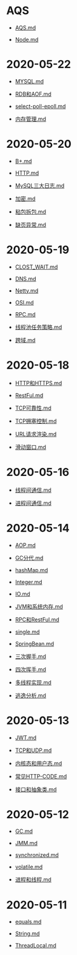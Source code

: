 # AQS
- [AQS.md](AQS/AQS.md)
- [Node.md](AQS/Node.md)
# 2020-05-22
- [MYSQL.md](2020-05-22/MYSQL.md)
- [RDB和AOF.md](2020-05-22/RDB和AOF.md)
- [select-poll-epoll.md](2020-05-22/select-poll-epoll.md)
- [内存管理.md](2020-05-22/内存管理.md)
# 2020-05-20
- [B+.md](2020-05-20/B+.md)
- [HTTP.md](2020-05-20/HTTP.md)
- [MySQL三大日志.md](2020-05-20/MySQL三大日志.md)
- [加密.md](2020-05-20/加密.md)
- [粘包拆包.md](2020-05-20/粘包拆包.md)
- [缺页异常.md](2020-05-20/缺页异常.md)
# 2020-05-19
- [CLOST_WAIT.md](2020-05-19/CLOST_WAIT.md)
- [DNS.md](2020-05-19/DNS.md)
- [Netty.md](2020-05-19/Netty.md)
- [OSI.md](2020-05-19/OSI.md)
- [RPC.md](2020-05-19/RPC.md)
- [线程池任务策略.md](2020-05-19/线程池任务策略.md)
- [跨域.md](2020-05-19/跨域.md)
# 2020-05-18
- [HTTP和HTTPS.md](2020-05-18/HTTP和HTTPS.md)
- [RestFul.md](2020-05-18/RestFul.md)
- [TCP可靠性.md](2020-05-18/TCP可靠性.md)
- [TCP拥塞控制.md](2020-05-18/TCP拥塞控制.md)
- [URL请求渲染.md](2020-05-18/URL请求渲染.md)
- [滑动窗口.md](2020-05-18/滑动窗口.md)
# 2020-05-16
- [线程间通信.md](2020-05-16/线程间通信.md)
- [进程间通信.md](2020-05-16/进程间通信.md)
# 2020-05-14
- [AOP.md](2020-05-14/AOP.md)
- [GC分代.md](2020-05-14/GC分代.md)
- [hashMap.md](2020-05-14/hashMap.md)
- [Integer.md](2020-05-14/Integer.md)
- [IO.md](2020-05-14/IO.md)
- [JVM和系统内存.md](2020-05-14/JVM和系统内存.md)
- [RPC和RestFul.md](2020-05-14/RPC和RestFul.md)
- [single.md](2020-05-14/single.md)
- [SpringBean.md](2020-05-14/SpringBean.md)
- [三次握手.md](2020-05-14/三次握手.md)
- [四次挥手.md](2020-05-14/四次挥手.md)
- [多线程实现.md](2020-05-14/多线程实现.md)
- [逃逸分析.md](2020-05-14/逃逸分析.md)
# 2020-05-13
- [JWT.md](2020-05-13/JWT.md)
- [TCP和UDP.md](2020-05-13/TCP和UDP.md)
- [内核态和用户态.md](2020-05-13/内核态和用户态.md)
- [常见HTTP-CODE.md](2020-05-13/常见HTTP-CODE.md)
- [接口和抽象类.md](2020-05-13/接口和抽象类.md)
# 2020-05-12
- [GC.md](2020-05-12/GC.md)
- [JMM.md](2020-05-12/JMM.md)
- [synchronized.md](2020-05-12/synchronized.md)
- [volatile.md](2020-05-12/volatile.md)
- [进程和线程.md](2020-05-12/进程和线程.md)
# 2020-05-11
- [equals.md](2020-05-11/equals.md)
- [String.md](2020-05-11/String.md)
- [ThreadLocal.md](2020-05-11/ThreadLocal.md)
